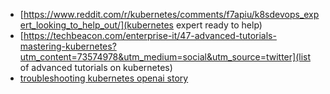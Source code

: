 * [https://www.reddit.com/r/kubernetes/comments/f7apiu/k8sdevops_expert_looking_to_help_out/](kubernetes expert ready to help)
* [https://techbeacon.com/enterprise-it/47-advanced-tutorials-mastering-kubernetes?utm_content=73574978&utm_medium=social&utm_source=twitter](list of advanced tutorials on kubernetes)
* [troubleshooting kubernetes openai story](https://openai.com/blog/scaling-kubernetes-to-2500-nodes)
